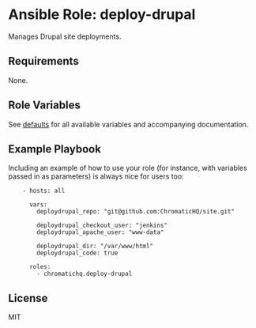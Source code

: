 # Ansible Role: deploy-drupal
Manages Drupal site deployments.

## Requirements
None.

## Role Variables
See [defaults](defaults/main.yml) for all available variables and accompanying
documentation.

## Example Playbook
Including an example of how to use your role (for instance, with variables
passed in as parameters) is always nice for users too:

```
    - hosts: all

      vars:
        deploydrupal_repo: "git@github.com:ChromaticHQ/site.git"

        deploydrupal_checkout_user: "jenkins"
        deploydrupal_apache_user: "www-data"

        deploydrupal_dir: "/var/www/html"
        deploydrupal_code: true

      roles:
        - chromatichq.deploy-drupal
```

## License
MIT

